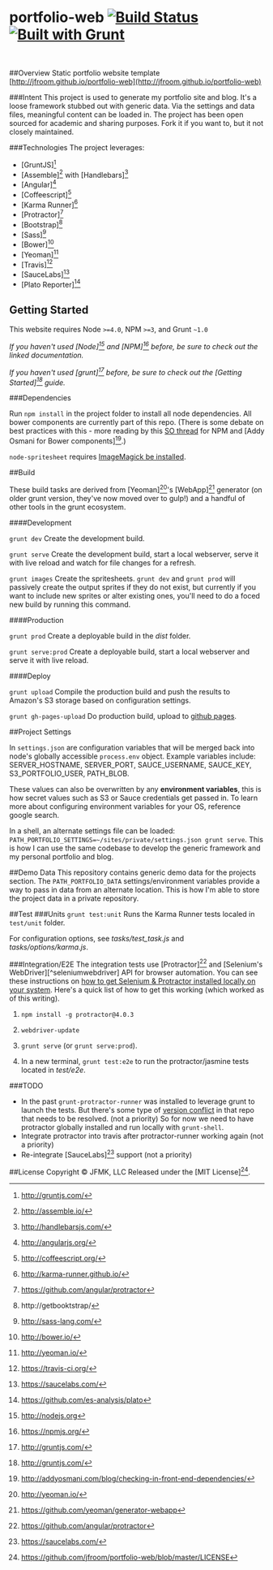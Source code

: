 # portfolio-web [![Build Status](https://travis-ci.org/jfroom/portfolio-web.png)](https://travis-ci.org/jfroom/portfolio-web) [![Built with Grunt](https://cdn.gruntjs.com/builtwith.png)](http://gruntjs.com/)
&nbsp;

##Overview
Static portfolio website template [http://jfroom.github.io/portfolio-web](http://jfroom.github.io/portfolio-web)

###Intent
This project is used to generate my portfolio site and blog. It's a loose framework stubbed out with generic data. Via the settings and data files, meaningful content can be loaded in. The project has been open sourced for academic and sharing purposes. Fork it if you want to, but it not closely maintained.

###Technologies
The project leverages:

- [GruntJS][^grunt]
- [Assemble][^assemble] with [Handlebars][^handlebars]
- [Angular][^angular]
- [Coffeescript][^coffeescript]
- [Karma Runner][^karma]
- [Protractor][^protractor]
- [Bootstrap][^bootstrap]
- [Sass][^sass]
- [Bower][^bower]
- [Yeoman][^yeoman]
- [Travis][^travis]
- [SauceLabs][^sauce]
- [Plato Reporter][^plato]

[^yeoman]: http://yeoman.io/
[^grunt]: http://gruntjs.com/
[^assemble]: http://assemble.io/
[^handlebars]: http://handlebarsjs.com/
[^angular]: http://angularjs.org/
[^sass]: http://sass-lang.com/
[^coffeescript]: http://coffeescript.org/
[^bower]: http://bower.io/
[^karma]: http://karma-runner.github.io/
[^protractor]: https://github.com/angular/protractor
[^jenkins]: http://jenkins-ci.org/
[^bootstrap]: http://getbooktstrap/
[^sauce]: https://saucelabs.com/
[^travis]: https://travis-ci.org/
[^plato]: https://github.com/es-analysis/plato



## Getting Started

This website requires Node `>=4.0`, NPM `>=3`, and Grunt `~1.0`

_If you haven't used [Node][^node] and [NPM][^npm] before, be sure to check out the linked documentation._

_If you haven't used [grunt][^grunt] before, be sure to check out the [Getting Started][^gruntstart] guide._

[^node]: http://nodejs.org
[^npm]: https://npmjs.org/
[^gruntstart]: http://gruntjs.com/

###Dependencies

Run `npm install` in the project folder to install all node dependencies. All bower components are currently part of this repo. (There is some debate on best practices with this - more reading by this [SO thread](http://stackoverflow.com/a/19416403/281809) for NPM and [Addy Osmani for Bower components][^addy].)

`node-spritesheet` requires [ImageMagick be installed](https://github.com/richardbutler/node-spritesheet#requirements).

[^mikael]: http://www.futurealoof.com/posts/nodemodules-in-git.html
[^addy]: http://addyosmani.com/blog/checking-in-front-end-dependencies/


##Build

These build tasks are derived from [Yeoman][^yeoman]'s [WebApp][^webapp] generator (on older grunt version, they've now moved over to gulp!) and a handful of other tools in the grunt ecosystem.
[^webapp]: https://github.com/yeoman/generator-webapp

####Development

`grunt dev` Create the development build.

`grunt serve` Create the development build, start a local webserver, serve it with live reload and watch for file changes for a refresh.

`grunt images` Create the spritesheets. `grunt dev` and `grunt prod` will passively create the output sprites if they do not exist, but currently if you want to include new sprites or alter existing ones, you'll need to do a foced new build by running this command.

####Production

`grunt prod` Create a deployable build in the _dist_ folder.

`grunt serve:prod` Create a deployable build, start a local webserver and serve it with live reload.

####Deploy

`grunt upload` Compile the production build and push the results to Amazon's S3 storage based on configuration settings.

`grunt gh-pages-upload` Do production build, upload to [github pages](https://pages.github.com/).

##Project Settings

In `settings.json` are configuration variables that will be merged back into node's globally accessible `process.env` object. Example variables include: SERVER_HOSTNAME, SERVER_PORT, SAUCE_USERNAME, SAUCE_KEY, S3_PORTFOLIO_USER, PATH_BLOB.

These values can also be overwritten by any __environment variables__, this is how secret values such as S3 or Sauce credentials get passed in. To learn more about configuring environment variables for your OS, reference google search.

In a shell, an alternate settings file can be loaded: `PATH_PORTFOLIO_SETTINGS=~/sites/private/settings.json grunt serve`. This is how I can use the same codebase to develop the generic framework and my personal portfolio and blog.

##Demo Data
This repository contains generic demo data for the projects section.
The `PATH_PORTFOLIO_DATA` settings/environment variables provide a way to pass in data from an alternate location.
This is how I'm able to store the project data in a private repository.


##Test
###Units
`grunt test:unit` Runs the Karma Runner tests localed in `test/unit` folder.

For configuration options, see _tasks/test_task.js_ and _tasks/options/karma.js_.

###Integration/E2E
The integration tests use [Protractor][^protractor] and [Selenium's WebDriver][^seleniumwebdriver] API for browser automation.
You can see these instructions on [how to get Selenium & Protractor installed locally on your system](https://github.com/angular/protractor/blob/master/docs/getting-started.md). Here's a quick list of how to get this working (which worked as of this writing).

1. `npm install -g protractor@4.0.3`

2. `webdriver-update`

3. `grunt serve` (or `grunt serve:prod`).

3. In a new terminal, `grunt test:e2e` to run the protractor/jasmine tests located in _test/e2e_.


###TODO
- In the past `grunt-protractor-runner` was installed to leverage grunt to launch the tests.
But there's some type of [version conflict](https://github.com/teerapap/grunt-protractor-runner/issues/165)
in that repo that needs to be resolved. (not a priority)
So for now we need to have protractor globally installed and run locally with `grunt-shell`.
- Integrate protractor into travis after protractor-runner working again (not a priority)
- Re-integrate [SauceLabs][^sauce] support (not a priority)


##License
Copyright © JFMK, LLC
Released under the [MIT License][^license].
[^license]: https://github.com/jfroom/portfolio-web/blob/master/LICENSE




